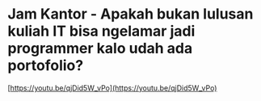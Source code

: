 # Jam Kantor - Apakah bukan lulusan kuliah IT bisa ngelamar jadi programmer kalo udah ada portofolio?

[https://youtu.be/qjDid5W_vPo](https://youtu.be/qjDid5W_vPo)
